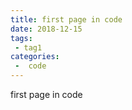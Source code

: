 ```yaml
---
title: first page in code
date: 2018-12-15
tags:
 - tag1
categories:
 -  code
---
```


first page in code